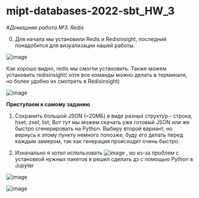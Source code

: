 # mipt-databases-2022-sbt_HW_3
#*Домашняя работа №3. Redis*


0.  Для начала мы установили Redis и Redisinsight, последний понадобится для визуализации нашей работы. 


  ![image](https://user-images.githubusercontent.com/58188954/163783945-640c62ea-511c-4536-a3b5-0518f7f4fd7c.png)
  
  Как хорошо видно, redis мы смогли установить. Также можем установить redisinsight( хотя все команды можно делать в терминале, но более удобно их смотреть в Redisinsight)


![image](https://user-images.githubusercontent.com/58188954/163784210-9a0ca602-597a-4bf6-98a5-3309f80aa118.png)


**Приступаем к самому заданию**
1. Сохранить большой JSON (~20МБ) в виде разных структур - строка, hset, zset, list;
Вот тут мы можем скачать уже готовый JSON или же быстро сгенерировать на Python. Выбиру второй вариант, но вернусь к этому пункту немного попозже, буду его делать перед каждым замером, так как генерация происходит очень быстро. 



2. Изначально я хотел использовать ![image](https://user-images.githubusercontent.com/58188954/163844629-9d821dff-2893-473c-b5e2-39a94c559bba.png)
, но из-за проблем с установкой нужных пакетов я решил сделать дз с помощью Python в Jupyter

![image](https://user-images.githubusercontent.com/58188954/163847354-45307bc7-cb2c-4804-9ca2-0c8dac3ec902.png)

![image](https://user-images.githubusercontent.com/58188954/163847426-d7f51255-368c-47b7-a3b0-c0ee4b0feb6a.png)
